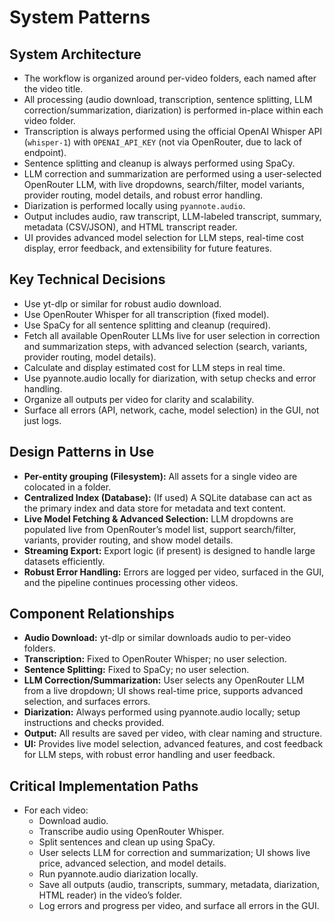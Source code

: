# System Patterns

## System Architecture

- The workflow is organized around per-video folders, each named after the video title.
- All processing (audio download, transcription, sentence splitting, LLM correction/summarization, diarization) is performed in-place within each video folder.
- Transcription is always performed using the official OpenAI Whisper API (`whisper-1`) with `OPENAI_API_KEY` (not via OpenRouter, due to lack of endpoint).
- Sentence splitting and cleanup is always performed using SpaCy.
- LLM correction and summarization are performed using a user-selected OpenRouter LLM, with live dropdowns, search/filter, model variants, provider routing, model details, and robust error handling.
- Diarization is performed locally using `pyannote.audio`.
- Output includes audio, raw transcript, LLM-labeled transcript, summary, metadata (CSV/JSON), and HTML transcript reader.
- UI provides advanced model selection for LLM steps, real-time cost display, error feedback, and extensibility for future features.

## Key Technical Decisions

- Use yt-dlp or similar for robust audio download.
- Use OpenRouter Whisper for all transcription (fixed model).
- Use SpaCy for all sentence splitting and cleanup (required).
- Fetch all available OpenRouter LLMs live for user selection in correction and summarization steps, with advanced selection (search, variants, provider routing, model details).
- Calculate and display estimated cost for LLM steps in real time.
- Use pyannote.audio locally for diarization, with setup checks and error handling.
- Organize all outputs per video for clarity and scalability.
- Surface all errors (API, network, cache, model selection) in the GUI, not just logs.

## Design Patterns in Use

- **Per-entity grouping (Filesystem):** All assets for a single video are colocated in a folder.
- **Centralized Index (Database):** (If used) A SQLite database can act as the primary index and data store for metadata and text content.
- **Live Model Fetching & Advanced Selection:** LLM dropdowns are populated live from OpenRouter’s model list, support search/filter, variants, provider routing, and show model details.
- **Streaming Export:** Export logic (if present) is designed to handle large datasets efficiently.
- **Robust Error Handling:** Errors are logged per video, surfaced in the GUI, and the pipeline continues processing other videos.

## Component Relationships

- **Audio Download:** yt-dlp or similar downloads audio to per-video folders.
- **Transcription:** Fixed to OpenRouter Whisper; no user selection.
- **Sentence Splitting:** Fixed to SpaCy; no user selection.
- **LLM Correction/Summarization:** User selects any OpenRouter LLM from a live dropdown; UI shows real-time price, supports advanced selection, and surfaces errors.
- **Diarization:** Always performed using pyannote.audio locally; setup instructions and checks provided.
- **Output:** All results are saved per video, with clear naming and structure.
- **UI:** Provides live model selection, advanced features, and cost feedback for LLM steps, with robust error handling and user feedback.

## Critical Implementation Paths

- For each video:
  - Download audio.
  - Transcribe audio using OpenRouter Whisper.
  - Split sentences and clean up using SpaCy.
  - User selects LLM for correction and summarization; UI shows live price, advanced selection, and model details.
  - Run pyannote.audio diarization locally.
  - Save all outputs (audio, transcripts, summary, metadata, diarization, HTML reader) in the video’s folder.
  - Log errors and progress per video, and surface all errors in the GUI.
